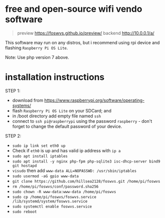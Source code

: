# free and open-source wifi vendo software

> preview https://foswvs.github.io/preview/
> backend http://10.0.0.1/a/

 This software may run on any distros, but i recommend using rpi device and flashing `Raspberry Pi OS Lite`.

 Note: Use php version 7 above.

# installation instructions
STEP 1:
 - download from https://www.raspberrypi.org/software/operating-systems/
 - flash `Raspberry Pi OS Lite` on your SDCard; and
 - in /boot directory add empty file named `ssh`
 - connect to `ssh pi@raspberrypi` using the password `raspberry` - don't forget to change the default password of your device.
 
STEP 2:
 - `sudo ip link set eth0 up`
 - Check if `eth0` is up and has valid ip address with `ip a`
 - `sudo apt install iptables`
 - `sudo apt install -y nginx php-fpm php-sqlite3 isc-dhcp-server bind9 git hostapd`
 - `visudo` then add `www-data ALL=NOPASSWD: /usr/sbin/iptables`
 - `sudo usermod -aG gpio www-data`
 - `git clone https://github.com/hillsea2128/foswvs.git /home/pi/foswvs`
 - `rm /home/pi/foswvs/conf/password.sha256`
 - `sudo chown -R www-data:www-data /home/pi/foswvs`
 - `sudo cp /home/pi/foswvs/foswvs.service /lib/systemd/system/foswvs.service`
 - `sudo systemctl enable foswvs.service`
 - `sudo reboot`

